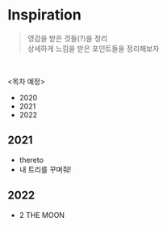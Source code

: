 # Inspiration
> 영감을 받은 것들(?)을 정리   
> 상세하게 느낌을 받은 포인트들을 정리해보자
<br>

<목차 예정>
- 2020  
- 2021
- 2022

## 2021
  - thereto
  - 내 트리를 꾸며줘!

## 2022
- 2 THE MOON
